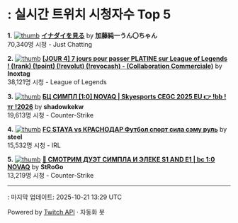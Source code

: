 # : 실시간 트위치 시청자수 Top 5

**1.** [![thumb](https://static-cdn.jtvnw.net/previews-ttv/live_user_kato_junichi0817-320x180.jpg)](https://twitch.tv/加藤純一うん〇ちゃん)
**[イナダイを見る](https://twitch.tv/加藤純一うん〇ちゃん)** by **加藤純一うん〇ちゃん**<br>70,340명 시청  - Just Chatting

**2.** [![thumb](https://static-cdn.jtvnw.net/previews-ttv/live_user_inoxtag-320x180.jpg)](https://twitch.tv/Inoxtag)
**[[JOUR 4] 7 jours pour passer PLATINE sur League of Legends ! (!rank) (!point) (!revolut) (!revocash) - (Collaboration Commerciale)](https://twitch.tv/Inoxtag)** by **Inoxtag**<br>38,121명 시청  - League of Legends

**3.** [![thumb](https://static-cdn.jtvnw.net/previews-ttv/live_user_shadowkekw-320x180.jpg)](https://twitch.tv/shadowkekw)
**[БЦ СИМПЛ [1:0] NOVAQ | Skyesports CEGC 2025 EU 👉 !bb !тг !2026](https://twitch.tv/shadowkekw)** by **shadowkekw**<br>19,613명 시청  - Counter-Strike

**4.** [![thumb](https://static-cdn.jtvnw.net/previews-ttv/live_user_steel-320x180.jpg)](https://twitch.tv/steel)
**[FC STAYA vs КРАСНОДАР Футбол спорт сила сэму руль](https://twitch.tv/steel)** by **steel**<br>15,532명 시청  - IRL

**5.** [![thumb](https://static-cdn.jtvnw.net/previews-ttv/live_user_strogo-320x180.jpg)](https://twitch.tv/StRoGo)
**[🔴 СМОТРИМ ДУЭТ СИМПЛА И ЭЛЕКЕ S1 AND E1 | bc 1:0 NOVAQ](https://twitch.tv/StRoGo)** by **StRoGo**<br>13,219명 시청  - Counter-Strike


---
: 마지막 업데이트: 2025-10-21 13:29 UTC

Powered by [Twitch API](https://dev.twitch.tv/docs/api/reference) · 자동화 봇